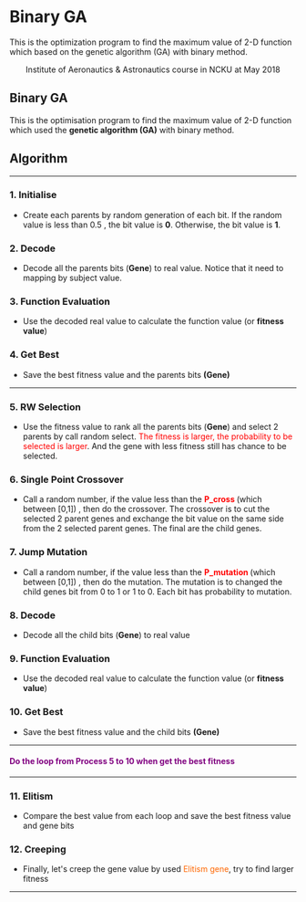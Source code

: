 # Binary GA
This is the optimization program to find the maximum value of 2-D function which based on the genetic algorithm (GA) with binary method.

<!-- wp:paragraph {"align":"center"} -->
<p style="text-align:center">Institute of Aeronautics &amp; Astronautics course in NCKU at May 2018</p>
<!-- /wp:paragraph -->

<!-- wp:heading {"align":"center"} -->
<h2 class="has-text-align-center"><strong>Binary GA</strong></h2>
<!-- /wp:heading -->

<!-- wp:paragraph -->
<p>This is the optimisation program to find the maximum value of 2-D function which used the&nbsp;<strong>genetic algorithm (GA)</strong> with binary method.</p>
<!-- /wp:paragraph -->

<!-- wp:heading {"align":"center"} -->
<h2 class="has-text-align-center"><strong>Algorithm</strong></h2>
<!-- /wp:heading -->

<!-- wp:separator -->
<hr class="wp-block-separator"/>
<!-- /wp:separator -->

<!-- wp:heading {"level":3} -->
<h3><strong>1. Initialise</strong></h3>
<!-- /wp:heading -->

<!-- wp:list -->
<ul><li>Create each parents by random generation of each bit. If the random value is less than 0.5 , the bit value is <strong>0</strong>. Otherwise, the bit value is <strong>1</strong>.</li></ul>
<!-- /wp:list -->

<!-- wp:heading {"level":3} -->
<h3><strong>2. Decode</strong></h3>
<!-- /wp:heading -->

<!-- wp:list -->
<ul><li>Decode all the parents bits (<strong>Gene</strong>) to real value. Notice that it need to mapping by subject value.</li></ul>
<!-- /wp:list -->

<!-- wp:heading {"level":3} -->
<h3><strong>3. Function Evaluation</strong></h3>
<!-- /wp:heading -->

<!-- wp:list -->
<ul><li>Use the decoded real value to calculate the function value (or <strong>fitness value</strong>)</li></ul>
<!-- /wp:list -->

<!-- wp:heading {"level":3} -->
<h3><strong>4. Get Best</strong></h3>
<!-- /wp:heading -->

<!-- wp:list -->
<ul><li>Save the best fitness value and the parents bits&nbsp;<strong>(Gene)</strong></li></ul>
<!-- /wp:list -->

<!-- wp:separator -->
<hr class="wp-block-separator"/>
<!-- /wp:separator -->

<!-- wp:heading {"level":3} -->
<h3><strong>5. RW Selection</strong></h3>
<!-- /wp:heading -->

<!-- wp:list -->
<ul><li>Use the fitness value to rank all the parents bits (<strong>Gene</strong>) and select 2 parents by call random select. <span style="color:#ff0000;">The fitness is larger, the probability to be selected is larger</span>. And the gene with less fitness still has chance to be selected.</li></ul>
<!-- /wp:list -->

<!-- wp:heading {"level":3} -->
<h3><strong>6. Single Point Crossover</strong></h3>
<!-- /wp:heading -->

<!-- wp:list -->
<ul><li>Call a random number, if the value less than the <strong><span style="color:#ff0000;">P_cross</span>&nbsp;</strong>(which between [0,1]) , then do the crossover. The crossover is to cut the selected 2 parent genes and exchange the bit value on the same side from the 2 selected parent genes. The final are the child genes.</li></ul>
<!-- /wp:list -->

<!-- wp:heading {"level":3} -->
<h3><strong>7. Jump Mutation</strong></h3>
<!-- /wp:heading -->

<!-- wp:list -->
<ul><li>Call a random number, if the value less than the <strong><span style="color:#ff0000;">P_mutation</span>&nbsp;</strong>(which between [0,1]) , then do the mutation. The mutation is to changed the child genes bit from 0 to 1 or 1 to 0. Each bit has probability to mutation.</li></ul>
<!-- /wp:list -->

<!-- wp:heading {"level":3} -->
<h3><strong>8. Decode</strong></h3>
<!-- /wp:heading -->

<!-- wp:list -->
<ul><li>Decode all the child bits (<strong>Gene</strong>) to real value</li></ul>
<!-- /wp:list -->

<!-- wp:heading {"level":3} -->
<h3><strong>9. Function Evaluation</strong></h3>
<!-- /wp:heading -->

<!-- wp:list -->
<ul><li>Use the decoded real value to calculate the function value (or <strong>fitness value</strong>)</li></ul>
<!-- /wp:list -->

<!-- wp:heading {"level":3} -->
<h3><strong>10. Get Best</strong></h3>
<!-- /wp:heading -->

<!-- wp:list -->
<ul><li>Save the best fitness value and the child bits&nbsp;<strong>(Gene)</strong></li></ul>
<!-- /wp:list -->

<!-- wp:separator -->
<hr class="wp-block-separator"/>
<!-- /wp:separator -->

<!-- wp:heading {"align":"center","level":4} -->
<h4 class="has-text-align-center"><span style="color:#800080;">Do the loop from Process 5 to 10 when get the best fitness&nbsp;</span></h4>
<!-- /wp:heading -->

<!-- wp:separator -->
<hr class="wp-block-separator"/>
<!-- /wp:separator -->

<!-- wp:heading {"level":3} -->
<h3><strong>11. Elitism</strong></h3>
<!-- /wp:heading -->

<!-- wp:list -->
<ul><li>Compare the best value from each loop and save the best fitness value and gene bits</li></ul>
<!-- /wp:list -->

<!-- wp:heading {"level":3} -->
<h3><strong>12. Creeping</strong></h3>
<!-- /wp:heading -->

<!-- wp:list -->
<ul><li>Finally, let's creep the gene value by used <span style="color:#ff6600;">Elitism gene</span>, try to find larger fitness</li></ul>
<!-- /wp:list -->

<!-- wp:separator -->
<hr class="wp-block-separator"/>
<!-- /wp:separator -->
